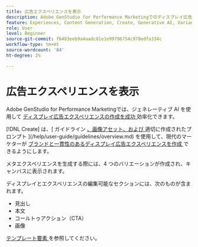 ```yaml
---
title: 広告エクスペリエンスを表示
description: Adobe GenStudio for Performance Marketingでのディスプレイ広告エクスペリエンスについて説明します。
feature: Experiences, Content Generation, Create, Generative AI, Variant Generation
role: User
level: Beginner
source-git-commit: f6483eeb9a4aadc81e1e99796754c978edfa334c
workflow-type: tm+mt
source-wordcount: '84'
ht-degree: 2%

---
```



# 広告エクスペリエンスを表示

Adobe GenStudio for Performance Marketingでは、ジェネレーティブ AI を使用して [ ディスプレイ広告エクスペリエンスの作成を成功 ](/help/user-guide/create/create-display-ad.md) 効率化できます。

[!DNL Create] は、[ ガイドライン [、画像アセット、および ](/help/user-guide/create/create-display-ad.md) 適切に作成されたプロンプト ](/help/user-guide/guidelines/overview.md) を使用して、現代のマーケターが [ ブランドと一貫性のあるディスプレイ広告エクスペリエンスを作成 ](/help/user-guide/effective-prompts.md) できるようにします。

メタエクスペリエンスを生成する際には、4 つのバリエーションが作成され、キャンバスに表示されます。

ディスプレイとエクスペリエンスの編集可能なセクションには、次のものが含まれます。

* 見出し
* 本文
* コールトゥアクション（CTA）
* 画像

[ テンプレート要素 ](/help/user-guide/content/use-templates.md#template-elements) を参照してください。
